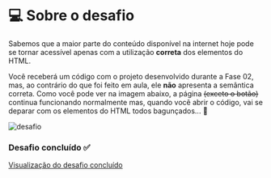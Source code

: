 # 💻 Sobre o desafio

Sabemos que a maior parte do conteúdo disponível na internet hoje pode se tornar acessível apenas com a utilização **correta** dos elementos do HTML.

Você receberá um código com o projeto desenvolvido durante a Fase 02, mas, ao contrário do que foi feito em aula, ele **não** apresenta a semântica correta.
Como você pode ver na imagem abaixo, a página ~~(exceto o botão)~~ continua funcionando normalmente mas, quando você abrir o código, vai se deparar com os elementos do HTML todos bagunçados... **👀**

![desafio](https://i.imgur.com/BO8nU5e.png)

### Desafio concluído ✅

[Visualização do desafio concluído](https://denilsonbaptista.github.io/explorer/Stage-02/codigo-do-desafio-acessibilidade/)